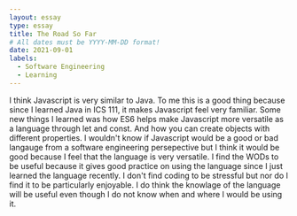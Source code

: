 ```yaml
---
layout: essay
type: essay
title: The Road So Far
# All dates must be YYYY-MM-DD format!
date: 2021-09-01
labels:
  - Software Engineering
  - Learning
---
```


I think Javascript is very similar to Java. To me this is a good thing because since I learned Java in ICS 111, it makes Javascript feel very familiar. Some new things I learned was how ES6 helps make Javascript more versatile as a language through let and const. And how you can create objects with different properties. I wouldn't know if Javascript would be a good or bad langauge from a software engineering persepective but I think it would be good because I feel that the language is very versatile. I find the WODs to be useful because it gives good practice on using the language since I just learned the language recently. I don't find coding to be stressful but nor do I find it to be particularly enjoyable. I do think the knowlage of the language will be useful even though I do not know when and where I would be using it.
